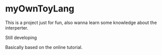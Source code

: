 # myOwnToyLang

This is a project just for fun, also wanna learn some knowledge about the interperter.  

Still developing  

Basically based on the online tutorial.  
